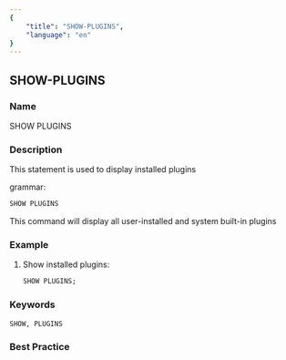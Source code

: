 ```yaml
---
{
    "title": "SHOW-PLUGINS",
    "language": "en"
}
---
```


## SHOW-PLUGINS

### Name

SHOW PLUGINS

### Description

This statement is used to display installed plugins

grammar:

```SQL
SHOW PLUGINS
```

This command will display all user-installed and system built-in plugins

### Example

1. Show installed plugins:

    ```SQL
    SHOW PLUGINS;
    ```

### Keywords

    SHOW, PLUGINS

### Best Practice

